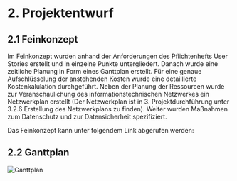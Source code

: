 # 2. Projektentwurf
## 2.1 Feinkonzept
Im Feinkonzept wurden anhand der Anforderungen des Pflichtenhefts User Stories erstellt und in einzelne Punkte untergliedert. Danach wurde eine zeitliche Planung in Form eines Ganttplan erstellt. Für eine genaue Aufschlüsselung der anstehenden Kosten wurde eine detaillierte Kostenkalulation durchgeführt.
Neben der Planung der Ressourcen wurde zur Veranschaulichung des informationstechnischen Netzwerkes ein Netzwerkplan erstellt 
(Der Netzwerkplan ist in 3. Projektdurchführung unter 3.2.6 Erstellung des Netzwerkplans zu finden). Weiter wurden Maßnahmen zum Datenschutz und zur Datensicherheit spezifiziert.</p>
Das Feinkonzept kann unter folgendem Link abgerufen werden:

## 2.2 Ganttplan
![Ganttplan](https://user-images.githubusercontent.com/72852065/212835741-f619ad39-77f2-4544-9386-869ff5b53da4.PNG)
